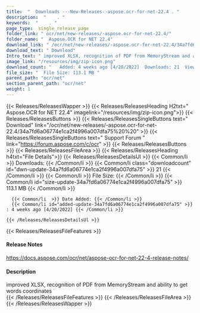 ```yaml
---
title:  "  Downloads ---New-Releases--aspose.ocr-for-net-22.4 . " 
description:  "    . " 
keywords:  "    . " 
page_type:  single_release_page
folder_link: " ocr/net/new-releases/-aspose.ocr-for-net-22.4/"
folder_name: "  Aspose.OCR for NET 22.4"
download_link: " /ocr/net/new-releases/-aspose.ocr-for-net-22.4/34a7fd6a06774e1ca2f4996a007dfa75"
download_text: " Download"
Intro_text: " improved XLSX, recognition of PDF from MemoryStream and ability to get words coo..."
image_link: "/resources/img/zip-icon.png"
download_count: "   Added: 4 weeks ago [4/20/2022]  Downloads: 21  Views: 26"
file_size: "  File Size: 113.1 MB "
parent_path: "ocr/net"
section_parent_path: "ocr/net"
weight: 1 
---
```


{{< Releases/ReleasesWapper >}}
  {{< Releases/ReleasesHeading H2txt="  Aspose.OCR for NET 22.4" imagelink="/resources/img/zip-icon.png">}}
  {{< Releases/ReleasesButtons >}}
    {{< Releases/ReleasesSingleButtons text=" Download" link="/ocr/net/new-releases/-aspose.ocr-for-net-22.4/34a7fd6a06774e1ca2f4996a007dfa75%20%20" >}}
    {{< Releases/ReleasesSingleButtons text=" Support Forum " link="https://forum.aspose.com/c/ocr" >}}
  {{< Releases/ReleasesButtons >}}
  {{< Releases/ReleasesFileArea >}}
    {{< Releases/ReleasesHeading h4txt="File Details">}}
    {{< Releases/ReleasesDetailsUl >}}
            {{< Common/li  >}} Downloads: {{< /Common/li >}} 
      {{< Common/li class="downloadcount" id="dwn-update-34a7fd6a06774e1ca2f4996a007dfa75" >}} 21 {{< /Common/li >}} 
      {{< Common/li  >}} File Size: {{< /Common/li >}} 
      {{< Common/li id="size-update-34a7fd6a06774e1ca2f4996a007dfa75" >}} 113.1 MB {{< /Common/li >}} 


      {{< Common/li  >}} Date Added: {{< /Common/li >}} 
      {{< Common/li id="added-update-34a7fd6a06774e1ca2f4996a007dfa75" >}} : 4 weeks ago [4/20/2022] {{< /Common/li >}} 

    {{< /Releases/ReleasesDetailsUl >}}

  {{< Releases/ReleasesFileFeatures >}}
      <h4>Release Notes</h4><div><a href="https://docs.aspose.com/ocr/net/aspose-ocr-for-net-22-4-release-notes/">https://docs.aspose.com/ocr/net/aspose-ocr-for-net-22-4-release-notes/</a></div><h4>Description</h4><div class="HTMLDescription">improved XLSX, recognition of PDF from MemoryStream and ability to get words coordinates</div>
  {{< /Releases/ReleasesFileFeatures >}}
 {{< /Releases/ReleasesFileArea >}}
{{< /Releases/ReleasesWapper >}}


